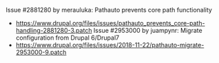 Issue #2881280 by merauluka: Pathauto prevents core path functionality
 * https://www.drupal.org/files/issues/pathauto_prevents_core-path-handling-2881280-3.patch
Issue #2953000 by juampynr: Migrate configuration from Drupal 6/Drupal7
 * https://www.drupal.org/files/issues/2018-11-22/pathauto-migrate-2953000-9.patch
